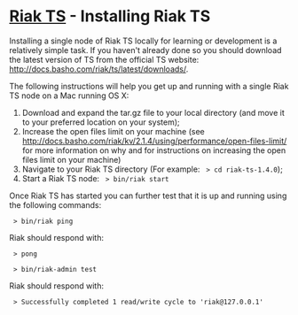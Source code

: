 # [Riak TS](README.md) - Installing Riak TS

Installing a single node of Riak TS locally for learning or development is a relatively simple task. If you haven't already done so you should download the latest version of TS from the official TS website: http://docs.basho.com/riak/ts/latest/downloads/.

The following instructions will help you get up and running with a single Riak TS node on a Mac running OS X:

1. Download and expand the tar.gz file to your local directory (and move it to your preferred location on your system);
1. Increase the open files limit on your machine (see http://docs.basho.com/riak/kv/2.1.4/using/performance/open-files-limit/ for more information on why and for instructions on increasing the open files limit on your machine)
1. Navigate to your Riak TS directory (For example: ``` > cd riak-ts-1.4.0```);
1. Start a Riak TS node: ``` > bin/riak start```

Once Riak TS has started you can further test that it is up and running using the following commands:

``` > bin/riak ping```  

Riak should respond with:  

``` > pong```  

``` > bin/riak-admin test``` 

Riak should respond with:  

``` > Successfully completed 1 read/write cycle to 'riak@127.0.0.1'```
